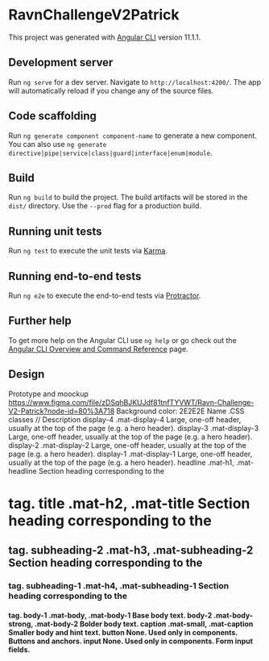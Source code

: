 # RavnChallengeV2Patrick

This project was generated with [Angular CLI](https://github.com/angular/angular-cli) version 11.1.1.

## Development server

Run `ng serve` for a dev server. Navigate to `http://localhost:4200/`. The app will automatically reload if you change any of the source files.

## Code scaffolding

Run `ng generate component component-name` to generate a new component. You can also use `ng generate directive|pipe|service|class|guard|interface|enum|module`.

## Build

Run `ng build` to build the project. The build artifacts will be stored in the `dist/` directory. Use the `--prod` flag for a production build.

## Running unit tests

Run `ng test` to execute the unit tests via [Karma](https://karma-runner.github.io).

## Running end-to-end tests

Run `ng e2e` to execute the end-to-end tests via [Protractor](http://www.protractortest.org/).

## Further help

To get more help on the Angular CLI use `ng help` or go check out the [Angular CLI Overview and Command Reference](https://angular.io/cli) page.

## Design


Prototype and moockup https://www.figma.com/file/zDSqhBJKUJdf81tnfTYVWT/Ravn-Challenge-V2-Patrick?node-id=80%3A718
Background color: 2E2E2E
Name	.CSS classes	// Description
display-4	.mat-display-4	Large, one-off header, usually at the top of the page (e.g. a hero header).
display-3	.mat-display-3	Large, one-off header, usually at the top of the page (e.g. a hero header).
display-2	.mat-display-2	Large, one-off header, usually at the top of the page (e.g. a hero header).
display-1	.mat-display-1	Large, one-off header, usually at the top of the page (e.g. a hero header).
headline	.mat-h1, .mat-headline	Section heading corresponding to the <h1> tag.
title	.mat-h2, .mat-title	Section heading corresponding to the <h2> tag.
subheading-2	.mat-h3, .mat-subheading-2	Section heading corresponding to the <h3> tag.
subheading-1	.mat-h4, .mat-subheading-1	Section heading corresponding to the <h4> tag.
body-1	.mat-body, .mat-body-1	Base body text.
body-2	.mat-body-strong, .mat-body-2	Bolder body text.
caption	.mat-small, .mat-caption	Smaller body and hint text.
button	None. Used only in components.	Buttons and anchors.
input	None. Used only in components.	Form input fields.
